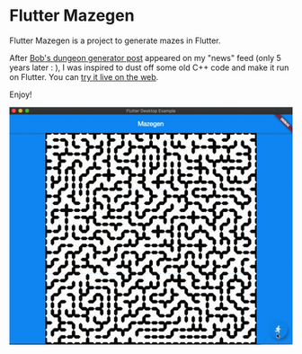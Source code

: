 # Flutter Mazegen

Flutter Mazegen is a project to generate mazes in Flutter.

After [Bob's dungeon generator post](https://journal.stuffwithstuff.com/2014/12/21/rooms-and-mazes/) appeared on my "news" feed (only 5 years later : ), I was inspired to dust off some old C++ code and make it run on Flutter. You can [try it live on the web](https://csells.github.io/flutter_mazegen/gh_pages/index.html).

Enjoy!

<img src='readme/demo.gif' />